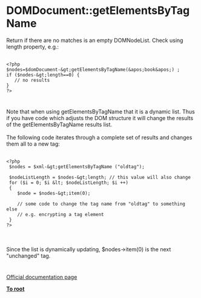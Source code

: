 # DOMDocument::getElementsByTagName



Return if there are no matches is an empty DOMNodeList. Check using length property, e.g.:<br><br>

```
<?php
$nodes=$domDocument-&gt;getElementsByTagName(&apos;book&apos;) ; 
if ($nodes-&gt;length==0) {
   // no results
}
?>
```
  

#

Note that when using getElementsByTagName that it is a dynamic list. Thus if you have code which adjusts the DOM structure it will change the results of the getElementsByTagName results list.<br><br>The following code iterates through a complete set of results and changes them all to a new tag:<br><br>

```
<?php
 $nodes = $xml-&gt;getElementsByTagName ("oldtag");

 $nodeListLength = $nodes-&gt;length; // this value will also change
 for ($i = 0; $i &lt; $nodeListLength; $i ++)
 {
    $node = $nodes-&gt;item(0);

    // some code to change the tag name from "oldtag" to something else
    // e.g. encrypting a tag element
 }
?>
```
<br><br>Since the list is dynamically updating, $nodes-&gt;item(0) is the next "unchanged" tag.  

#

[Official documentation page](https://www.php.net/manual/en/domdocument.getelementsbytagname.php)

**[To root](/README.md)**